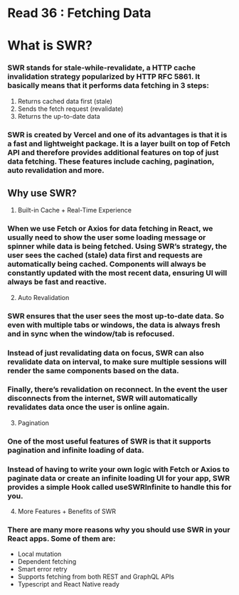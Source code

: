 # Read 36 : Fetching Data

# What is SWR?
### SWR stands for stale-while-revalidate, a HTTP cache invalidation strategy popularized by HTTP RFC 5861. It basically means that it performs data fetching in 3 steps:

1. Returns cached data first (stale)
2. Sends the fetch request (revalidate)
3. Returns the up-to-date data


### SWR is created by Vercel and one of its advantages is that it is a fast and lightweight package. It is a layer built on top of Fetch API and therefore provides additional features on top of just data fetching. These features include caching, pagination, auto revalidation and more.

## Why use SWR?


1. Built-in Cache + Real-Time Experience
### When we use Fetch or Axios for data fetching in React, we usually need to show the user some loading message or spinner while data is being fetched. Using SWR’s strategy, the user sees the cached (stale) data first and requests are automatically being cached. Components will always be constantly updated with the most recent data, ensuring UI will always be fast and reactive.

2. Auto Revalidation
### SWR ensures that the user sees the most up-to-date data. So even with multiple tabs or windows, the data is always fresh and in sync when the window/tab is refocused.

### Instead of just revalidating data on focus, SWR can also revalidate data on interval, to make sure multiple sessions will render the same components based on the data.

### Finally, there’s revalidation on reconnect. In the event the user disconnects from the internet, SWR will automatically revalidates data once the user is online again.



3. Pagination
### One of the most useful features of SWR is that it supports pagination and infinite loading of data.

### Instead of having to write your own logic with Fetch or Axios to paginate data or create an infinite loading UI for your app, SWR provides a simple Hook called useSWRInfinite to handle this for you.

4. More Features + Benefits of SWR
### There are many more reasons why you should use SWR in your React apps. Some of them are:

* Local mutation
* Dependent fetching
* Smart error retry
* Supports fetching from both REST and GraphQL APIs
* Typescript and React Native ready



